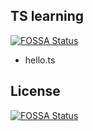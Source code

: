 ## TS learning
[![FOSSA Status](https://app.fossa.io/api/projects/git%2Bgithub.com%2Fsingcl%2Fr-ts.svg?type=shield)](https://app.fossa.io/projects/git%2Bgithub.com%2Fsingcl%2Fr-ts?ref=badge_shield)


* hello.ts


## License
[![FOSSA Status](https://app.fossa.io/api/projects/git%2Bgithub.com%2Fsingcl%2Fr-ts.svg?type=large)](https://app.fossa.io/projects/git%2Bgithub.com%2Fsingcl%2Fr-ts?ref=badge_large)